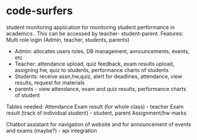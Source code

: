 # code-surfers
student monitoring application for monitoring student performance in academics . This can be accessed by teacher- student-parent.
Features:
Multi role login (Admin, teacher, students, parents)
- Admin: allocates users roles, DB management, announcements, events, etc
- Teacher: attendance upload, quiz feedback, exam results upload, assigning hw, quiz to students, performance charts of students
- Students: receive assn,hw,quiz,  alert for deadlines,  attendance,  view results,  request for materials
- parents - view attendance, exam and quiz results, performance charts of student

Tables needed:
Attendance
Exam result (for whole class) - teacher
Exam result (track of individual student) - student, parent
Assignment/hw marks

Chatbot assistant for navigation of website and for announcement of events and exams (maybe?) - api integration

